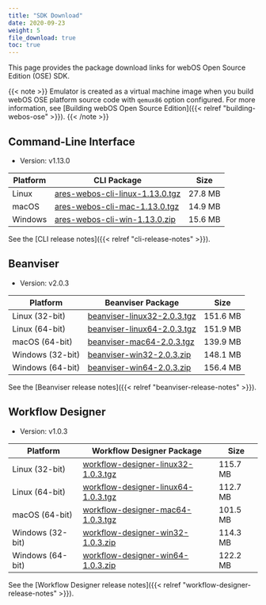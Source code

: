 ```yaml
---
title: "SDK Download"
date: 2020-09-23
weight: 5
file_download: true
toc: true
---
```


This page provides the package download links for webOS Open Source Edition (OSE) SDK.

{{< note >}}
Emulator is created as a virtual machine image when you build webOS OSE platform source code with `qemux86` option configured. For more information, see [Building webOS Open Source Edition]({{< relref "building-webos-ose" >}}).
{{< /note >}}

## Command-Line Interface

* Version: v1.13.0

|	Platform	|	CLI Package	|	Size	|
|-----------------------|-------------------|-----------|
|	Linux	|	<a href="javascript:" onclick="file_dn('CLI', 'Linux', 'ares-webos-cli-linux-1.13.0.tgz','https://webosose.s3.ap-northeast-2.amazonaws.com/tools/cli/v1.13.0/ares-webos-cli-linux-1.13.0.tgz');">ares-webos-cli-linux-1.13.0.tgz</a>	|	27.8 MB	|
|	macOS	|	<a href="javascript:" onclick="file_dn('CLI', 'macOS', 'ares-webos-cli-mac-1.13.0.tgz', 'https://webosose.s3.ap-northeast-2.amazonaws.com/tools/cli/v1.13.0/ares-webos-cli-mac-1.13.0.tgz');">ares-webos-cli-mac-1.13.0.tgz</a>	|	14.9 MB	|
|	Windows	|	<a href="javascript:" onclick="file_dn('CLI', 'Windows', 'ares-webos-cli-win-1.13.0.zip', 'https://webosose.s3.ap-northeast-2.amazonaws.com/tools/cli/v1.13.0/ares-webos-cli-win-1.13.0.zip');"> ares-webos-cli-win-1.13.0.zip</a>	|	15.6 MB	|

See the [CLI release notes]({{< relref "cli-release-notes" >}}).

## Beanviser

* Version: v2.0.3

|	Platform	|	Beanviser Package	|	Size	|
|-----------------------|-------------------|-----------|
|	Linux (32-bit)	|	<a href="javascript:" onclick="file_dn('Beanviser', 'Linux', 'beanviser-linux32-2.0.3.tgz', 'https://webosose.s3.ap-northeast-2.amazonaws.com/tools/beanviser/v2.0.3/beanviser-linux32-2.0.3.tgz');">beanviser-linux32-2.0.3.tgz</a>	|	151.6 MB	|
|	Linux (64-bit)	|	<a href="javascript:" onclick="file_dn('Beanviser', 'Linux', 'beanviser-linux64-2.0.3.tgz', 'https://webosose.s3.ap-northeast-2.amazonaws.com/tools/beanviser/v2.0.3/beanviser-linux64-2.0.3.tgz');">beanviser-linux64-2.0.3.tgz</a>	|	151.9 MB	|
|	macOS (64-bit)	|	<a href="javascript:" onclick="file_dn('Beanviser', 'macOS', 'beanviser-mac64-2.0.3.tgz', 'https://webosose.s3.ap-northeast-2.amazonaws.com/tools/beanviser/v2.0.3/beanviser-mac64-2.0.3.tgz');">beanviser-mac64-2.0.3.tgz</a>	|	139.9 MB	|
|	Windows	(32-bit) |	<a href="javascript:" onclick="file_dn('Beanviser', 'Windows', 'beanviser-win32-2.0.3.zip', 'https://webosose.s3.ap-northeast-2.amazonaws.com/tools/beanviser/v2.0.3/beanviser-win32-2.0.3.zip');">beanviser-win32-2.0.3.zip</a>	|	148.1 MB	|
|	Windows	(64-bit) |	<a href="javascript:" onclick="file_dn('Beanviser', 'Windows', 'beanviser-win64-2.0.3.zip', 'https://webosose.s3.ap-northeast-2.amazonaws.com/tools/beanviser/v2.0.3/beanviser-win64-2.0.3.zip');">beanviser-win64-2.0.3.zip</a>	|	156.4 MB	|

See the [Beanviser release notes]({{< relref "beanviser-release-notes" >}}).

## Workflow Designer

* Version: v1.0.3

|	Platform	|	Workflow Designer Package	|	Size	|
|-----------------------|-------------------|-----------|
|	Linux (32-bit)	|	<a href="javascript:" onclick="file_dn('Workflow Designer', 'Linux', 'workflow-designer-linux32-1.0.3.tgz', 'https://webosose.s3.ap-northeast-2.amazonaws.com/tools/workflow-designer/v1.0.3/workflow-designer-linux32-1.0.3.tgz');">workflow-designer-linux32-1.0.3.tgz</a>	|	115.7 MB	|
|	Linux (64-bit)	|	<a href="javascript:" onclick="file_dn('Workflow Designer', 'Linux', 'workflow-designer-linux64-1.0.3.tgz', 'https://webosose.s3.ap-northeast-2.amazonaws.com/tools/workflow-designer/v1.0.3/workflow-designer-linux64-1.0.3.tgz');">workflow-designer-linux64-1.0.3.tgz</a>	|	112.7 MB	|
|	macOS (64-bit)	|	<a href="javascript:" onclick="file_dn('Workflow Designer', 'macOS', 'workflow-designer-mac64-1.0.3.tgz', 'https://webosose.s3.ap-northeast-2.amazonaws.com/tools/workflow-designer/v1.0.3/workflow-designer-mac64-1.0.3.tgz');">workflow-designer-mac64-1.0.3.tgz</a>	|	101.5 MB	|
|	Windows	(32-bit) |	<a href="javascript:" onclick="file_dn('Workflow Designer', 'Windows', 'workflow-designer-win32-1.0.3.zip', 'https://webosose.s3.ap-northeast-2.amazonaws.com/tools/workflow-designer/v1.0.3/workflow-designer-win32-1.0.3.zip');">workflow-designer-win32-1.0.3.zip</a>	|	114.3 MB	|
|	Windows	(64-bit) |	<a href="javascript:" onclick="file_dn('Workflow Designer', 'Windows', 'workflow-designer-win64-1.0.3.zip', 'https://webosose.s3.ap-northeast-2.amazonaws.com/tools/workflow-designer/v1.0.3/workflow-designer-win64-1.0.3.zip');">workflow-designer-win64-1.0.3.zip</a>	|	122.2 MB	|

See the [Workflow Designer release notes]({{< relref "workflow-designer-release-notes" >}}).
